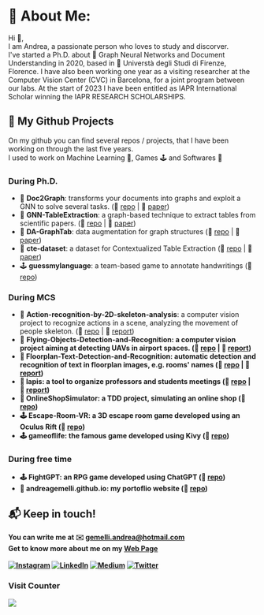 # 💫 About Me:
Hi 👋,<br>
I am Andrea, a passionate person who loves to study and discorver.<br>
I've started a Ph.D. about 🌱 Graph Neural Networks and Document Understanding in 2020, based in 📍 Universtà degli Studi di Firenze, Florence. I have also been working one year as a visiting researcher at the Computer Vision Center (CVC) in Barcelona, for a joint program between our labs. At the start of 2023 I have been entitled as IAPR International Scholar winning the IAPR RESEARCH SCHOLARSHIPS.

## 📐 My Github Projects
On my github you can find several repos / projects, that I have been working on through the last five years. <br>
I used to work on Machine Learning 🧠, Games 🕹️ and Softwares 💾 

### During Ph.D.

<ul>
 <li> 🧠 <b>Doc2Graph</b>: transforms your documents into graphs and exploit a GNN to solve several tasks. (🔗 <a href="https://github.com/andreagemelli/doc2graph">repo</a> | 📄 <a href="https://link.springer.com/chapter/10.1007/978-3-031-25069-9_22">paper</a>)
 <li> 🧠 <b>GNN-TableExtraction</b>: a graph-based technique to extract tables from scientific papers. (🔗 <a href="https://github.com/andreagemelli/GNN-TableExtraction">repo</a> | 📄 <a href="https://ieeexplore.ieee.org/abstract/document/9956590">paper</a>)</li> 
 <li> 🧠 <b>DA-GraphTab</b>: data augmentation for graph structures (🔗 <a href="https://github.com/andreagemelli/DA-GraphTab">repo</a> | 📄 <a href="https://link.springer.com/chapter/10.1007/978-3-031-23028-8_25">paper</a>) </li>
 <li> 🧠 <b>cte-dataset</b>: a dataset for Contextualized Table Extraction (🔗 <a href="https://github.com/andreagemelli/cte-dataset">repo</a> | 📄 <a href="https://arxiv.org/abs/2302.01451">paper</a>) </li>
 <li> 🕹️ <b>guessmylanguage</b>: a team-based game to annotate handwritings (🔗 <a href="https://github.com/andreagemelli/guessmylanguage">repo</a>) </li>
</ul>

### During MCS

<ul>
 <li> 🧠 <b>Action-recognition-by-2D-skeleton-analysis</b>: a computer vision project to recognize actions in a scene, analyzing the movement of people skeleton. (🔗 <a href="https://github.com/andreagemelli/Action-recognition-by-2D-skeleton-analysis">repo</a> | 📄 <a href="https://drive.google.com/file/d/1-01CTL-k6WWqx98tIsMKwPpJXTKMv4dG/view?usp=sharing">report</a>)
 <li> 🧠 <b>Flying-Objects-Detection-and-Recognition: a computer vision project aiming at detecting UAVs in airport spaces. (🔗 <a href="https://github.com/andreagemelli/Flying-Objects-Detection-and-Recognition">repo</a> | 📄 <a href="https://drive.google.com/file/d/1Uvw1y5_0kJhcN2HuGcNBxO5zeKJACSOX/view?usp=sharing">report</a>)</li>
 <li> 🧠 <b>Floorplan-Text-Detection-and-Recognition</b>: automatic detection and recognition of text in floorplan images, e.g. rooms' names (🔗 <a href="https://github.com/andreagemelli/Floorplan-Text-Detection-and-Recognition">repo</a> | 📄 <a href="https://drive.google.com/file/d/18L63UVQBivzCFA9xcP_imn7Hd6HP1Tws/view?usp=share_link">report</a>) </li>
 <li> 💾 <b>lapis</b>: a tool to organize professors and students meetings (🔗 <a href="https://github.com/andreagemelli/lapis">repo</a> | 📄 <a href="https://drive.google.com/file/d/1u38wj37tNZgt7WIIwjBcQqH9VG0aFYA8/view?usp=share_link">report</a>) </li>
 <li> 💾 <b>OnlineShopSimulator</b>: a TDD project, simulating an online shop (🔗 <a href="https://github.com/andreagemelli/OnlineShopSimulator">repo</a>) </li>
 <li> 🕹️ <b>Escape-Room-VR</b>: a 3D escape room game developed using an Oculus Rift (🔗 <a href="https://github.com/andreagemelli/Escape-Room-VR">repo</a>) </li>
 <li> 🕹️ <b>gameoflife</b>: the famous game developed using Kivy (🔗 <a href="https://github.com/andreagemelli/gameoflife">repo</a>) </li>
</ul>

### During free time

<ul>
 <li> 🕹️ <b>FightGPT</b>: an RPG game developed using ChatGPT (🔗 <a href="https://github.com/andreagemelli/Escape-Room-VR">repo</a>) </li>
 <li> 💾 <b>andreagemelli.github.io</b>: my portoflio website (🔗 <a href="https://github.com/andreagemelli/andreagemelli.github.io ">repo</a>) </li> 
</ul>

## 📬 Keep in touch!
You can write me at ✉️ <a mailto="gemelli.andrea@hotmail.com">gemelli.andrea@hotmail.com</a><br>
Get to know more about me on my <a href="https://andreagemelli.github.io">Web Page</a>
<br>
<br>
[![Instagram](https://img.shields.io/badge/Instagram-%23E4405F.svg?logo=Instagram&logoColor=white)](https://instagram.com/_andrewtwins) [![LinkedIn](https://img.shields.io/badge/LinkedIn-%230077B5.svg?logo=linkedin&logoColor=white)](https://linkedin.com/in/andrea-gemelli) [![Medium](https://img.shields.io/badge/Medium-12100E?logo=medium&logoColor=white)](https://medium.com/@a_gemelli) [![Twitter](https://img.shields.io/badge/Twitter-%231DA1F2.svg?logo=Twitter&logoColor=white)](https://twitter.com/Andr3aGemelli)

### Visit Counter
[![](https://visitcount.itsvg.in/api?id=andreagemelli&icon=0&color=0)](https://visitcount.itsvg.in)

  <!-- Proudly created with GPRM ( https://gprm.itsvg.in ) -->
  
